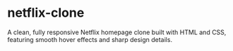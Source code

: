 # netflix-clone
A clean, fully responsive Netflix homepage clone built with HTML and CSS, featuring smooth hover effects and sharp design details.
